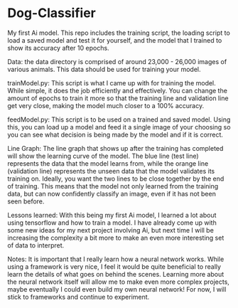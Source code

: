 # Dog-Classifier
My first Ai model. This repo includes the training script, the loading script to load a saved model and test it for yourself, and the model that I trained to show its accuracy after 10 epochs.


Data: the data directory is comprised of around 23,000 - 26,000 images of various animals. This data should be used for training your model.

trainModel.py: This script is what I came up with for training the model. While simple, it does the job efficiently and effectively. You can change the amount of epochs to train it more so that the training line and validation line get very close, making the model much closer to a 100% accuracy.

feedModel.py: This script is to be used on a trained and saved model. Using this, you can load up a model and feed it a single image of your choosing so you can see what decision is being made by the model and if it is correct.

Line Graph: The line graph that shows up after the training has completed will show the learning curve of the model. The blue line (test line) represents the data that the model learns from, while the orange line (validation line) represents the unseen data that the model validates its training on. Ideally, you want the two lines to be close together by the end of training. This means that the model not only learned from the training data, but can now confidently classify an image, even if it has not been seen before.

Lessons learned: With this being my first Ai model, I learned a lot about using tensorflow and how to train a model. I have already come up with some new ideas for my next project involving Ai, but next time I will be increasing the complexity a bit more to make an even more interesting set of data to interpret.

Notes: It is important that I really learn how a neural network works. While using a framework is very nice, I feel it would be quite beneficial to really learn the details of what goes on behind the scenes. Learning more about the neural network itself will allow me to make even more complex projects, maybe eventually I could even build my own neural network! For now, I will stick to frameworks and continue to experiment.
